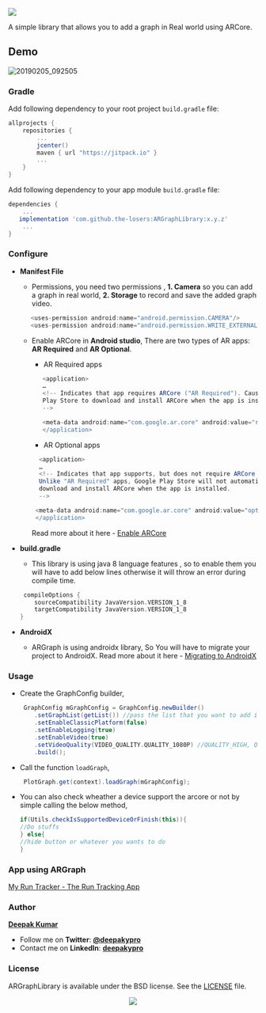 
[![](https://jitpack.io/v/the-losers/ARGraphLibrary.svg)](https://jitpack.io/#the-losers/ARGraphLibrary)

A simple library that allows you to add a graph in Real world using ARCore.

## Demo

![20190205_092505](https://user-images.githubusercontent.com/47303464/52292799-80422900-299b-11e9-9c1a-ccfb6b4c6618.gif)

### Gradle

Add following dependency to your root project `build.gradle` file:

```groovy
allprojects {
    repositories {
        ...
        jcenter()
        maven { url "https://jitpack.io" }
        ...
    }
}
```

Add following dependency to your app module `build.gradle` file:

```groovy
dependencies {
    ...
   implementation 'com.github.the-losers:ARGraphLibrary:x.y.z'
    ...
}
```

### Configure

* **Manifest File**

    * Permissions, you need two permissions , **1. Camera** so you can add a graph in real world,
                                              **2. Storage** to record and save the added graph video. 
    
    
     ```groovy
        <uses-permission android:name="android.permission.CAMERA"/>
        <uses-permission android:name="android.permission.WRITE_EXTERNAL_STORAGE"/>
     ```
    
    * Enable ARCore in **Android studio**, There are two types of AR apps: **AR Required** and **AR Optional**.
    
        * AR Required apps
        
        ```groovy
           <application>
           …
           <!-- Indicates that app requires ARCore ("AR Required"). Causes Google
           Play Store to download and install ARCore when the app is installed.
           -->
   
           <meta-data android:name="com.google.ar.core" android:value="required" />
           </application>  
        ```
        * AR Optional apps
        
        ```groovy
          <application>
          …
          <!-- Indicates that app supports, but does not require ARCore ("AR Optional").
          Unlike "AR Required" apps, Google Play Store will not automatically
          download and install ARCore when the app is installed.
          -->
        
         <meta-data android:name="com.google.ar.core" android:value="optional" />
         </application>
         ```
        Read more about it here - [Enable ARCore](https://developers.google.com/ar/develop/java/enable-arcore)

* **build.gradle**

    * This library is using java 8 language features , so to enable them you will have to add below lines otherwise it will throw an error during compile time.
    
    ```groovy
     compileOptions {
        sourceCompatibility JavaVersion.VERSION_1_8
        targetCompatibility JavaVersion.VERSION_1_8
    }
    ```
    
* **AndroidX**

    * ARGraph is using androidx library, So You will have to migrate your project to AndroidX. Read more about it here - [Migrating to AndroidX](https://developer.android.com/jetpack/androidx/migrate)
    
### Usage   

* Create the GraphConfig builder,
    
    ```groovy
     GraphConfig mGraphConfig = GraphConfig.newBuilder()
        .setGraphList(getList()) //pass the list that you want to add in real world
        .setEnableClassicPlatform(false) 
        .setEnableLogging(true) 
        .setEnableVideo(true)
        .setVideoQuality(VIDEO_QUALITY.QUALITY_1080P) //QUALITY_HIGH, QUALITY_2160P,QUALITY_1080P,QUALITY_720P,QUALITY_480P
        .build();
    ```
    
* Call the function `loadGraph`,
    
    ```groovy
     PlotGraph.get(context).loadGraph(mGraphConfig);
    ```
 
 * You can also check wheather a device support the arcore or not by simple calling the below method,
 
    ```groovy
    if(Utils.checkIsSupportedDeviceOrFinish(this)){
    //Do stuffs
    } else{
    //hide button or whatever you wants to do
    }
    ```

        
    


### App using ARGraph
[My Run Tracker - The Run Tracking App](https://play.google.com/store/apps/details?id=activity.com.myactivity2&hl=en_US)

### Author
[**Deepak Kumar**](https://github.com/deepakypro)

- Follow me on **Twitter**: [**@deepakypro**](https://twitter.com/deepakypro)
- Contact me on **LinkedIn**: [**deepakypro**](http://linkedin.com/in/deepakypro)

### License
ARGraphLibrary is available under the BSD license. See the [LICENSE](https://github.com/the-losers/ARGraphLibrary/blob/master/LICENSE.md) file.



<p align="center">
  <img src="https://user-images.githubusercontent.com/47303464/52298578-42e49800-29a9-11e9-8fd4-5897190e45b8.png">
</p>
